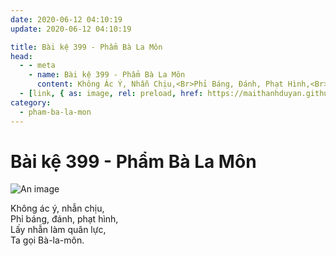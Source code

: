```yaml
---
date: 2020-06-12 04:10:19
update: 2020-06-12 04:10:19

title: Bài kệ 399 - Phẩm Bà La Môn
head:
  - - meta
    - name: Bài kệ 399 - Phẩm Bà La Môn
      content: Không Ác Ý, Nhẫn Chịu,<Br>Phỉ Báng, Đánh, Phạt Hình,<Br>Lấy Nhẫn Làm Quân Lực,<Br>Ta Gọi Bà-La-Môn.<Br>
  - [link, { as: image, rel: preload, href: https://maithanhduyan.github.io/kinh-phap-cu/img/pham-ba-la-mon/pham-ba-la-mon-399.jpg }]
category:
  - pham-ba-la-mon
---
```


# Bài kệ 399 - Phẩm Bà La Môn

![An image](/img/pham-ba-la-mon/pham-ba-la-mon-399.jpg)

Không ác ý, nhẫn chịu,<br>Phỉ báng, đánh, phạt hình,<br>Lấy nhẫn làm quân lực,<br>Ta gọi Bà-la-môn.<br>
